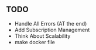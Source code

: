 ## TODO

- Handle All Errors (AT the end)
- Add Subscription Management
- Think About Scalability
- make docker file